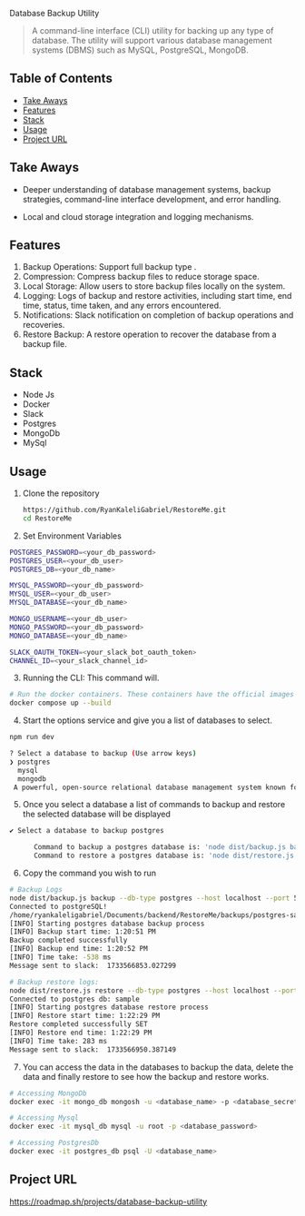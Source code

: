Database Backup Utility

> A command-line interface (CLI) utility for backing up any type of database. The utility will support various database management systems (DBMS) such as MySQL, PostgreSQL, MongoDB.

## Table of Contents

- [Take Aways](#take-aways)
- [Features](#features)
- [Stack](#stack)
- [Usage](#usage)
- [Project URL](#project-url)

## Take Aways

- Deeper understanding of database management systems, backup strategies, command-line interface development, and error handling.

- Local and cloud storage integration and logging mechanisms.

## Features

1. Backup Operations: Support full backup type .
2. Compression: Compress backup files to reduce storage space.
3. Local Storage: Allow users to store backup files locally on the system.
4. Logging: Logs of backup and restore activities, including start time, end time, status, time taken, and any errors encountered.
5. Notifications: Slack notification on completion of backup operations and recoveries.
6. Restore Backup: A restore operation to recover the database from a backup file.

## Stack

- Node Js
- Docker
- Slack
- Postgres
- MongoDb
- MySql

## Usage

1. Clone the repository

   ```bash
   https://github.com/RyanKaleliGabriel/RestoreMe.git
   cd RestoreMe
   ```

2. Set Environment Variables

```bash
POSTGRES_PASSWORD=<your_db_password>
POSTGRES_USER=<your_db_user>
POSTGRES_DB=<your_db_name>

MYSQL_PASSWORD=<your_db_password>
MYSQL_USER=<your_db_user>
MYSQL_DATABASE=<your_db_name>

MONGO_USERNAME=<your_db_user>
MONGO_PASSWORD=<your_db_password>
MONGO_DATABASE=<your_db_name>

SLACK_OAUTH_TOKEN=<your_slack_bot_oauth_token>
CHANNEL_ID=<your_slack_channel_id>
```

3. Running the CLI: This command will.

```bash
# Run the docker containers. These containers have the official images of the databases and file mounts.
docker compose up --build
```


4. Start the options service and give you a list of databases to select.

```bash
npm run dev

? Select a database to backup (Use arrow keys)
❯ postgres
  mysql
  mongodb
 A powerful, open-source relational database management system known for its advanced features, extensibility, and strong support for ACID compliance and complex queries.
```

5. Once you select a database a list of commands to backup and restore the selected database will be displayed

```bash
✔ Select a database to backup postgres

      Command to backup a postgres database is: 'node dist/backup.js backup --db-type postgres --host localhost --port 5432 --user <database_user> --password <database_password> --database <database_name>'
      Command to restore a postgres database is: 'node dist/restore.js restore --db-type postgres --host localhost --port 5432 --user <database_user> --password <database_password> --database <database_name>'
```

6. Copy the command you wish to run

```bash
# Backup Logs
node dist/backup.js backup --db-type postgres --host localhost --port 5432 --user <database_user> --password <database_password> --database <database_name>
Connected to postgreSQL!
/home/ryankaleligabriel/Documents/backend/RestoreMe/backups/postgres-sample_2024-12-06T10-55-00-374Z.sql.gz
[INFO] Starting postgres database backup process
[INFO] Backup start time: 1:20:51 PM
Backup completed successfully 
[INFO] Backup end time: 1:20:52 PM
[INFO] Time take: -538 ms
Message sent to slack:  1733566853.027299

# Backup restore logs:
node dist/restore.js restore --db-type postgres --host localhost --port 5432 --user <database_user> --password <database_password> --database <database_name>
Connected to postgres db: sample
[INFO] Starting postgres database restore process
[INFO] Restore start time: 1:22:29 PM
Restore completed successfully SET
[INFO] Restore end time: 1:22:29 PM
[INFO] Time take: 283 ms
Message sent to slack:  1733566950.387149
```

7. You can access the data in the databases to backup the data, delete the data and finally restore to see how the backup and restore works.

```bash
# Accessing MongoDb
docker exec -it mongo_db mongosh -u <database_name> -p <database_secret> --authenticationDatabase admin

# Accessing Mysql
docker exec -it mysql_db mysql -u root -p <database_password>

# Accessing PostgresDb
docker exec -it postgres_db psql -U <database_name>
```

## Project URL
https://roadmap.sh/projects/database-backup-utility
